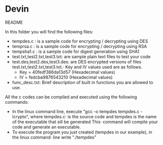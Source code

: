 # Devin
README

In this folder you will find the following files:

- tempdes.c : is a sample code for encrypting / decrypting using DES
- temprsa.c : is a sample code for encrypting / decrypting using RSA
- tempsha1.c : is a sample code for digest generation using SHA1
- test.txt,test2.txt,test3.txt: are sample plain text files to test your code
- test.des,test2.des,test3.des: are DES encrypted versions of files test.txt,test2.txt,test3.txt.·
  Key and IV values used are as follows.
  - Key = 40fedf386da13d57 (Hexadecimal values)
  - IV  = fedcba9876543210 (Hexadecimal values)
- func_desc.txt: Brief description of built in functions you are allowed to
  use.

All the c codes can be compiled and executed using the following commands:

- In the linux command line, execute "gcc -o tempdes tempdes.c -lcrypto", where tempdes.c·
is the source code and tempdes is the name of the executable that sill be generated This·
command will compile your code and generate an executable.
- To execute the program you just created (tempdes in our example), in the linux command·
line write "./tempdes"
